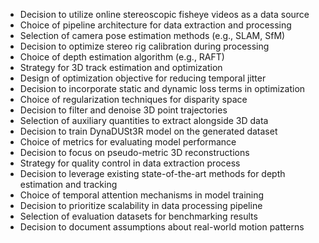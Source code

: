 - Decision to utilize online stereoscopic fisheye videos as a data source
- Choice of pipeline architecture for data extraction and processing
- Selection of camera pose estimation methods (e.g., SLAM, SfM)
- Decision to optimize stereo rig calibration during processing
- Choice of depth estimation algorithm (e.g., RAFT)
- Strategy for 3D track estimation and optimization
- Design of optimization objective for reducing temporal jitter
- Decision to incorporate static and dynamic loss terms in optimization
- Choice of regularization techniques for disparity space
- Decision to filter and denoise 3D point trajectories
- Selection of auxiliary quantities to extract alongside 3D data
- Decision to train DynaDUSt3R model on the generated dataset
- Choice of metrics for evaluating model performance
- Decision to focus on pseudo-metric 3D reconstructions
- Strategy for quality control in data extraction process
- Decision to leverage existing state-of-the-art methods for depth estimation and tracking
- Choice of temporal attention mechanisms in model training
- Decision to prioritize scalability in data processing pipeline
- Selection of evaluation datasets for benchmarking results
- Decision to document assumptions about real-world motion patterns